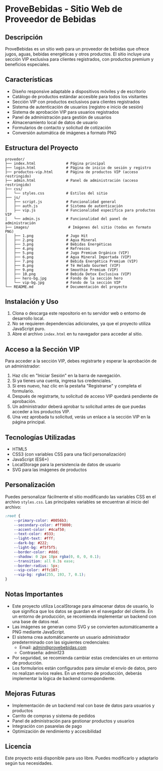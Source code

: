 # ProveBebidas - Sitio Web de Proveedor de Bebidas

## Descripción

ProveBebidas es un sitio web para un proveedor de bebidas que ofrece jugos, aguas, bebidas energéticas y otros productos. El sitio incluye una sección VIP exclusiva para clientes registrados, con productos premium y beneficios especiales.

## Características

- Diseño responsive adaptable a dispositivos móviles y de escritorio
- Catálogo de productos estándar accesible para todos los visitantes
- Sección VIP con productos exclusivos para clientes registrados
- Sistema de autenticación de usuarios (registro e inicio de sesión)
- Sistema de aprobación VIP para usuarios registrados
- Panel de administración para gestión de usuarios
- Almacenamiento local de datos de usuario
- Formularios de contacto y solicitud de cotización
- Conversión automática de imágenes a formato PNG

## Estructura del Proyecto

```
provedor/
├── index.html              # Página principal
├── login.html              # Página de inicio de sesión y registro
├── productos-vip.html      # Página de productos VIP (acceso restringido)
├── admin.html              # Panel de administración (acceso restringido)
├── css/
│   └── styles.css          # Estilos del sitio
├── js/
│   ├── script.js           # Funcionalidad general
│   ├── auth.js             # Sistema de autenticación
│   ├── vip.js              # Funcionalidad específica para productos VIP
│   └── admin.js            # Funcionalidad del panel de administración
├── images/                  # Imágenes del sitio (todas en formato PNG)
│   ├── 1.png               # Jugo Hit
│   ├── 2.png               # Agua Mineral
│   ├── 3.png               # Bebidas Energéticas
│   ├── 4.png               # Refrescos
│   ├── 5.png               # Jugo Premium Orgánico (VIP)
│   ├── 6.png               # Agua Mineral Importada (VIP)
│   ├── 7.png               # Bebida Energética Premium (VIP)
│   ├── 8.png               # Té Helado Gourmet (VIP)
│   ├── 9.png               # Smoothie Premium (VIP)
│   ├── 10.png              # Bebida Detox Exclusiva (VIP)
│   ├── hero-bg.jpg         # Fondo de la sección hero
│   └── vip-bg.jpg          # Fondo de la sección VIP
└── README.md               # Documentación del proyecto
```

## Instalación y Uso

1. Clona o descarga este repositorio en tu servidor web o entorno de desarrollo local.
2. No se requieren dependencias adicionales, ya que el proyecto utiliza JavaScript puro.
3. Abre el archivo `index.html` en tu navegador para acceder al sitio.

## Acceso a la Sección VIP 

Para acceder a la sección VIP, debes registrarte y esperar la aprobación de un administrador:

1. Haz clic en "Iniciar Sesión" en la barra de navegación.
2. Si ya tienes una cuenta, ingresa tus credenciales.
3. Si eres nuevo, haz clic en la pestaña "Registrarse" y completa el formulario.
4. Después de registrarte, tu solicitud de acceso VIP quedará pendiente de aprobación.
5. Un administrador deberá aprobar tu solicitud antes de que puedas acceder a los productos VIP.
6. Una vez aprobada tu solicitud, verás un enlace a la sección VIP en la página principal.

## Tecnologías Utilizadas

- HTML5
- CSS3 (con variables CSS para una fácil personalización)
- JavaScript (ES6+)
- LocalStorage para la persistencia de datos de usuario
- SVG para las imágenes de productos

## Personalización

Puedes personalizar fácilmente el sitio modificando las variables CSS en el archivo `styles.css`. Las principales variables se encuentran al inicio del archivo:

```css
:root {
    --primary-color: #0056b3;
    --secondary-color: #ff9800;
    --accent-color: #4caf50;
    --text-color: #333;
    --light-text: #fff;
    --dark-bg: #222;
    --light-bg: #f5f5f5;
    --border-color: #ddd;
    --shadow: 0 2px 10px rgba(0, 0, 0, 0.1);
    --transition: all 0.3s ease;
    --border-radius: 5px;
    --vip-color: #ffc107;
    --vip-bg: rgba(255, 193, 7, 0.1);
}
```

## Notas Importantes

- Este proyecto utiliza LocalStorage para almacenar datos de usuario, lo que significa que los datos se guardan en el navegador del cliente. En un entorno de producción, se recomienda implementar un backend con una base de datos real.
- Las imágenes se generan como SVG y se convierten automáticamente a PNG mediante JavaScript.
- El sistema crea automáticamente un usuario administrador predeterminado con las siguientes credenciales:
  - Email: admin@provebebidas.com
  - Contraseña: admin123
- Por seguridad, se recomienda cambiar estas credenciales en un entorno de producción.
- Los formularios están configurados para simular el envío de datos, pero no realizan envíos reales. En un entorno de producción, deberás implementar la lógica de backend correspondiente.

## Mejoras Futuras

- Implementación de un backend real con base de datos para usuarios y productos
- Carrito de compras y sistema de pedidos
- Panel de administración para gestionar productos y usuarios
- Integración con pasarelas de pago
- Optimización de rendimiento y accesibilidad

## Licencia

Este proyecto está disponible para uso libre. Puedes modificarlo y adaptarlo según tus necesidades.